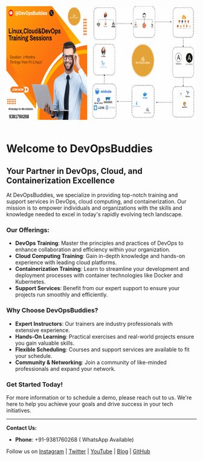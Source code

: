 <div style="text-align: center;">
<img src="DevOpsBuddies.gif" alt="DevOpsBuddies" width="850" height="300">
</div>
</br>

# Welcome to DevOpsBuddies

## Your Partner in DevOps, Cloud, and Containerization Excellence

At DevOpsBuddies, we specialize in providing top-notch training and support services in DevOps, cloud computing, and containerization. Our mission is to empower individuals and organizations with the skills and knowledge needed to excel in today's rapidly evolving tech landscape.

### Our Offerings:

- **DevOps Training**: Master the principles and practices of DevOps to enhance collaboration and efficiency within your organization.
- **Cloud Computing Training**: Gain in-depth knowledge and hands-on experience with leading cloud platforms.
- **Containerization Training**: Learn to streamline your development and deployment processes with container technologies like Docker and Kubernetes.
- **Support Services**: Benefit from our expert support to ensure your projects run smoothly and efficiently.


### Why Choose DevOpsBuddies?

- **Expert Instructors**: Our trainers are industry professionals with extensive experience.
- **Hands-On Learning**: Practical exercises and real-world projects ensure you gain valuable skills.
- **Flexible Scheduling**: Courses and support services are available to fit your schedule.
- **Community & Networking**: Join a community of like-minded professionals and expand your network.

### Get Started Today!

For more information or to schedule a demo, please reach out to us. We're here to help you achieve your goals and drive success in your tech initiatives.

---

**Contact Us:**

- **Phone**: +91-9381760268 ( WhatsApp Available)

Follow us on [Instagram](https://www.instagram.com/devopsbuddies/) | [Twitter](https://twitter.com/devopsbuddies) | [YouTube](https://www.youtube.com/@DevopsBuddies) | [Blog](devopsbuddies.hashnode.dev) | [GitHub](https://github.com/DevOpsBuddies) 


